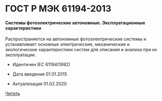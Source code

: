 # ГОСТ Р МЭК 61194-2013

#### Системы фотоэлектрические автономные. Эксплуатационные характеристики

Распространяется на автономные фотоэлектрические системы и устанавливает основные электрические, механические и экологические характеристики систем для описания и анализа при их эксплуатации.

- Идентичен IEC 61194(1992)

- Дата введения	01.01.2015
- Актуализация	01.02.2020

<a href="~/files/МЭК 61194-2013.pdf" onclick="openPdf('МЭК 61194-2013.pdf', 'application/pdf');">Читать</a>